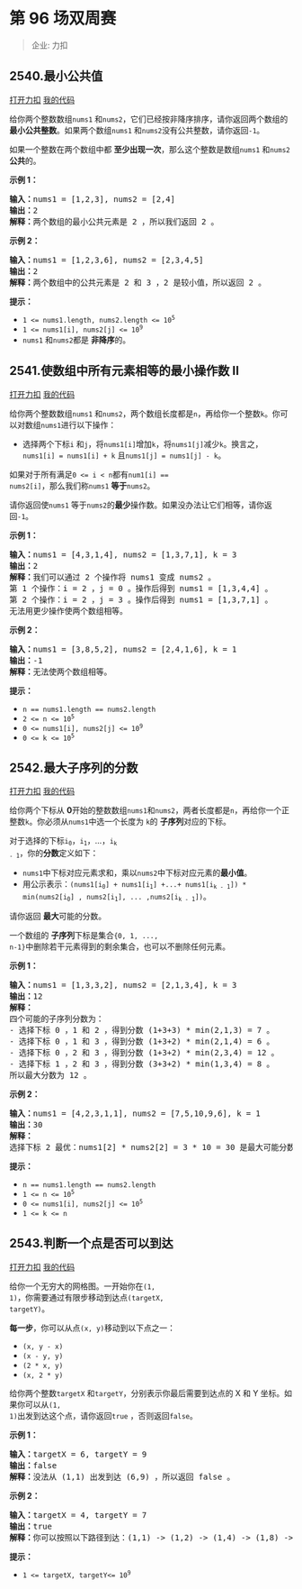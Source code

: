# 第 96 场双周赛

> 企业: 力扣

## 2540.最小公共值

[打开力扣](https://leetcode.cn/problems/minimum-common-value) [我的代码](2540.minimum_common_value.py)

给你两个整数数组<code>nums1</code> 和<code>nums2</code>，它们已经按非降序排序，请你返回两个数组的 <strong>最小公共整数</strong>。如果两个数组<code>nums1</code> 和<code>nums2</code>没有公共整数，请你返回<code>-1</code>。

如果一个整数在两个数组中都 <strong>至少出现一次</strong>，那么这个整数是数组<code>nums1</code> 和<code>nums2</code><strong>公共</strong>的。



<strong>示例 1：</strong>

<pre><b>输入：</b>nums1 = [1,2,3], nums2 = [2,4]
<b>输出：</b>2
<b>解释：</b>两个数组的最小公共元素是 2 ，所以我们返回 2 。
</pre>

<strong>示例 2：</strong>

<pre><b>输入：</b>nums1 = [1,2,3,6], nums2 = [2,3,4,5]
<b>输出：</b>2
<b>解释：</b>两个数组中的公共元素是 2 和 3 ，2 是较小值，所以返回 2 。
</pre>



<strong>提示：</strong>

<ul>
	<li><code>1 <= nums1.length, nums2.length <= 10<sup>5</sup></code></li>
	<li><code>1 <= nums1[i], nums2[j] <= 10<sup>9</sup></code></li>
	<li><code>nums1</code> 和<code>nums2</code>都是 <strong>非降序</strong>的。</li>
</ul>

## 2541.使数组中所有元素相等的最小操作数 II

[打开力扣](https://leetcode.cn/problems/minimum-operations-to-make-array-equal-ii) [我的代码](2541.minimum_operations_to_make_array_equal_ii.py)

给你两个整数数组<code>nums1</code> 和<code>nums2</code>，两个数组长度都是<code>n</code>，再给你一个整数<code>k</code>。你可以对数组<code>nums1</code>进行以下操作：

<ul>
	<li>选择两个下标<code>i</code> 和<code>j</code>，将<code>nums1[i]</code>增加<code>k</code>，将<code>nums1[j]</code>减少<code>k</code>。换言之，<code>nums1[i] = nums1[i] + k</code> 且<code>nums1[j] = nums1[j] - k</code>。</li>
</ul>

如果对于所有满足<code>0 <= i < n</code>都有<code>num1[i] == nums2[i]</code>，那么我们称<code>nums1</code> <strong>等于</strong><code>nums2</code>。

请你返回使<em></em><code>nums1</code><em> </em>等于<em></em><code>nums2</code>的<strong>最少</strong>操作数。如果没办法让它们相等，请你返回<code>-1</code>。



<strong>示例 1：</strong>

<pre><b>输入：</b>nums1 = [4,3,1,4], nums2 = [1,3,7,1], k = 3
<b>输出：</b>2
<b>解释：</b>我们可以通过 2 个操作将 nums1 变成 nums2 。
第 1 个操作：i = 2 ，j = 0 。操作后得到 nums1 = [1,3,4,4] 。
第 2 个操作：i = 2 ，j = 3 。操作后得到 nums1 = [1,3,7,1] 。
无法用更少操作使两个数组相等。</pre>

<strong>示例 2：</strong>

<pre><b>输入：</b>nums1 = [3,8,5,2], nums2 = [2,4,1,6], k = 1
<b>输出：</b>-1
<b>解释：</b>无法使两个数组相等。
</pre>



<strong>提示：</strong>

<ul>
	<li><code>n == nums1.length == nums2.length</code></li>
	<li><code>2 <= n <= 10<sup>5</sup></code></li>
	<li><code>0 <= nums1[i], nums2[j] <= 10<sup>9</sup></code></li>
	<li><code>0 <= k <= 10<sup>5</sup></code></li>
</ul>

## 2542.最大子序列的分数

[打开力扣](https://leetcode.cn/problems/maximum-subsequence-score) [我的代码](2542.maximum_subsequence_score.py)

给你两个下标从 <strong>0</strong>开始的整数数组<code>nums1</code>和<code>nums2</code>，两者长度都是<code>n</code>，再给你一个正整数<code>k</code>。你必须从<code>nums1</code>中选一个长度为 <code>k</code>的 <strong>子序列</strong>对应的下标。

对于选择的下标<code>i<sub>0</sub></code>，<code>i<sub>1</sub></code>，...，<code>i<sub>k - 1</sub></code>，你的<strong>分数</strong>定义如下：

<ul>
	<li><code>nums1</code>中下标对应元素求和，乘以<code>nums2</code>中下标对应元素的<strong>最小值</strong>。</li>
	<li>用公示表示：<code>(nums1[i<sub>0</sub>] + nums1[i<sub>1</sub>] +...+ nums1[i<sub>k - 1</sub>]) * min(nums2[i<sub>0</sub>] , nums2[i<sub>1</sub>], ... ,nums2[i<sub>k - 1</sub>])</code>。</li>
</ul>

请你返回 <strong>最大</strong>可能的分数。

一个数组的 <strong>子序列</strong>下标是集合<code>{0, 1, ..., n-1}</code>中删除若干元素得到的剩余集合，也可以不删除任何元素。



<strong>示例 1：</strong>

<pre><b>输入：</b>nums1 = [1,3,3,2], nums2 = [2,1,3,4], k = 3
<b>输出：</b>12
<b>解释：</b>
四个可能的子序列分数为：
- 选择下标 0 ，1 和 2 ，得到分数 (1+3+3) * min(2,1,3) = 7 。
- 选择下标 0 ，1 和 3 ，得到分数 (1+3+2) * min(2,1,4) = 6 。
- 选择下标 0 ，2 和 3 ，得到分数 (1+3+2) * min(2,3,4) = 12 。
- 选择下标 1 ，2 和 3 ，得到分数 (3+3+2) * min(1,3,4) = 8 。
所以最大分数为 12 。
</pre>

<strong>示例 2：</strong>

<pre><b>输入：</b>nums1 = [4,2,3,1,1], nums2 = [7,5,10,9,6], k = 1
<b>输出：</b>30
<b>解释：</b>
选择下标 2 最优：nums1[2] * nums2[2] = 3 * 10 = 30 是最大可能分数。
</pre>



<strong>提示：</strong>

<ul>
	<li><code>n == nums1.length == nums2.length</code></li>
	<li><code>1 <= n <= 10<sup>5</sup></code></li>
	<li><code>0 <= nums1[i], nums2[j] <= 10<sup>5</sup></code></li>
	<li><code>1 <= k <= n</code></li>
</ul>

## 2543.判断一个点是否可以到达

[打开力扣](https://leetcode.cn/problems/check-if-point-is-reachable) [我的代码](2543.check_if_point_is_reachable.py)

给你一个无穷大的网格图。一开始你在<code>(1, 1)</code>，你需要通过有限步移动到达点<code>(targetX, targetY)</code>。

<b>每一步</b>，你可以从点<code>(x, y)</code>移动到以下点之一：

<ul>
	<li><code>(x, y - x)</code></li>
	<li><code>(x - y, y)</code></li>
	<li><code>(2 * x, y)</code></li>
	<li><code>(x, 2 * y)</code></li>
</ul>

给你两个整数<code>targetX</code> 和<code>targetY</code>，分别表示你最后需要到达点的 X 和 Y 坐标。如果你可以从<code>(1, 1)</code>出发到达这个点，请你返回<code>true</code> ，否则返回<em></em><code>false</code><em></em>。



<strong>示例 1：</strong>

<pre><b>输入：</b>targetX = 6, targetY = 9
<b>输出：</b>false
<b>解释：</b>没法从 (1,1) 出发到达 (6,9) ，所以返回 false 。
</pre>

<strong>示例 2：</strong>

<pre><b>输入：</b>targetX = 4, targetY = 7
<b>输出：</b>true
<b>解释：</b>你可以按照以下路径到达：(1,1) -> (1,2) -> (1,4) -> (1,8) -> (1,7) -> (2,7) -> (4,7) 。
</pre>



<strong>提示：</strong>

<ul>
	<li><code>1 <= targetX, targetY<= 10<sup>9</sup></code></li>
</ul>
